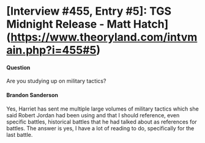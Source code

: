 # [Interview #455, Entry #5]: TGS Midnight Release - Matt Hatch](https://www.theoryland.com/intvmain.php?i=455#5)

#### Question

Are you studying up on military tactics?

#### Brandon Sanderson

Yes, Harriet has sent me multiple large volumes of military tactics which she said Robert Jordan had been using and that I should reference, even specific battles, historical battles that he had talked about as references for battles. The answer is yes, I have a lot of reading to do, specifically for the last battle.

